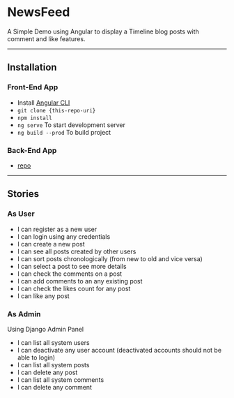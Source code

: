 # NewsFeed

A Simple Demo using Angular to display a Timeline blog posts with comment and like features.

--- 

## Installation

### Front-End App
- Install [Angular CLI](https://cli.angular.io/)
- `git clone {this-repo-uri}`
- `npm install`
- `ng serve` To start development server
- `ng build --prod` To build project

### Back-End App
- [repo](https://github.com/AnssKF/newsfeed-demo-backend)

---

## Stories

### As User
- I can register as a new user
- I can login using any credentials
- I can create a new post
- I can see all posts created by other users
- I can sort posts chronologically (from new to old and vice versa)
- I can select a post to see more details
- I can check the comments on a post
- I can add comments to an any existing post
- I can check the likes count for any post
- I can like any post
### As Admin
Using Django Admin Panel
- I can list all system users
- I can deactivate any user account (deactivated accounts should not be able to login)
- I can list all system posts
- I can delete any post
- I can list all system comments
- I can delete any comment